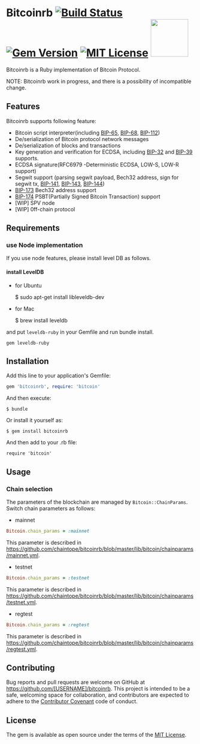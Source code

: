 # Bitcoinrb [![Build Status](https://travis-ci.org/chaintope/bitcoinrb.svg?branch=master)](https://travis-ci.org/chaintope/bitcoinrb) [![Gem Version](https://badge.fury.io/rb/bitcoinrb.svg)](https://badge.fury.io/rb/bitcoinrb) [![MIT License](http://img.shields.io/badge/license-MIT-blue.svg?style=flat)](LICENSE) <img src="http://segwit.co/static/public/images/logo.png" width="100">


Bitcoinrb is a Ruby implementation of Bitcoin Protocol.

NOTE: Bitcoinrb work in progress, and there is a possibility of incompatible change. 

## Features

Bitcoinrb supports following feature:

* Bitcoin script interpreter(including [BIP-65](https://github.com/bitcoin/bips/blob/master/bip-0065.mediawiki), [BIP-68](https://github.com/bitcoin/bips/blob/master/bip-0068.mediawiki), [BIP-112](https://github.com/bitcoin/bips/blob/master/bip-0112.mediawiki))
* De/serialization of Bitcoin protocol network messages
* De/serialization of blocks and transactions
* Key generation and verification for ECDSA, including [BIP-32](https://github.com/bitcoin/bips/blob/master/bip-0032.mediawiki) and [BIP-39](https://github.com/bitcoin/bips/blob/master/bip-0039.mediawiki) supports.
* ECDSA signature(RFC6979 -Deterministic ECDSA, LOW-S, LOW-R support)
* Segwit support (parsing segwit payload, Bech32 address, sign for segwit tx, [BIP-141](https://github.com/bitcoin/bips/blob/master/bip-0141.mediawiki), [BIP-143](https://github.com/bitcoin/bips/blob/master/bip-0143.mediawiki), [BIP-144](https://github.com/bitcoin/bips/blob/master/bip-0144.mediawiki))
* [BIP-173](https://github.com/bitcoin/bips/blob/master/bip-0173.mediawiki) Bech32 address support
* [BIP-174](https://github.com/bitcoin/bips/blob/master/bip-0174.mediawiki) PSBT(Partially Signed Bitcoin Transaction) support
* [WIP] SPV node
* [WIP] 0ff-chain protocol

## Requirements

### use Node implementation

If you use node features, please install level DB as follows.

#### install LevelDB

* for Ubuntu

    $ sudo apt-get install libleveldb-dev

+ for Mac

    $ brew install leveldb

and put `leveldb-ruby` in your Gemfile and run bundle install.

```
gem leveldb-ruby
```

## Installation

Add this line to your application's Gemfile:

```ruby
gem 'bitcoinrb', require: 'bitcoin'
```

And then execute:

    $ bundle

Or install it yourself as:

    $ gem install bitcoinrb

And then add to your .rb file:

    require 'bitcoin'

## Usage

### Chain selection

The parameters of the blockchain are managed by `Bitcoin::ChainParams`. Switch chain parameters as follows:

* mainnet

```ruby
Bitcoin.chain_params = :mainnet
```

This parameter is described in https://github.com/chaintope/bitcoinrb/blob/master/lib/bitcoin/chainparams/mainnet.yml.

* testnet

```ruby
Bitcoin.chain_params = :testnet
```

This parameter is described in https://github.com/chaintope/bitcoinrb/blob/master/lib/bitcoin/chainparams/testnet.yml.

* regtest

```ruby
Bitcoin.chain_params = :regtest
```

This parameter is described in https://github.com/chaintope/bitcoinrb/blob/master/lib/bitcoin/chainparams/regtest.yml.

## Contributing

Bug reports and pull requests are welcome on GitHub at https://github.com/[USERNAME]/bitcoinrb. This project is intended to be a safe, welcoming space for collaboration, and contributors are expected to adhere to the [Contributor Covenant](http://contributor-covenant.org) code of conduct.


## License

The gem is available as open source under the terms of the [MIT License](http://opensource.org/licenses/MIT).

